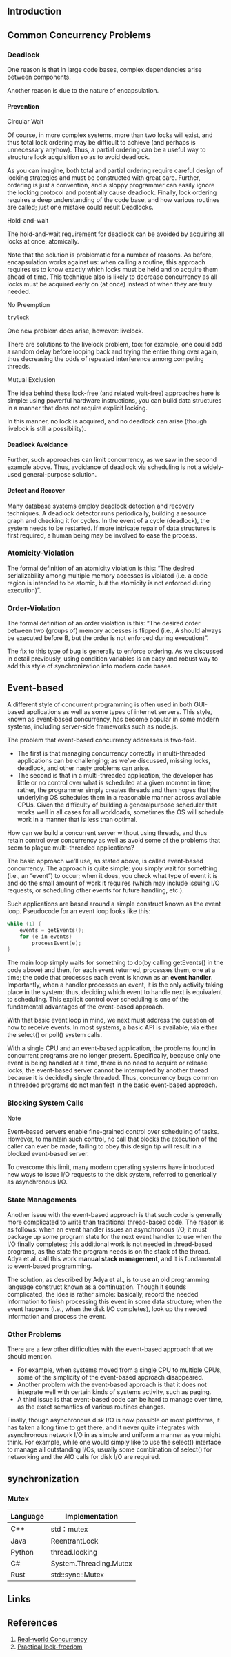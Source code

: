 ## Introduction




## Common Concurrency Problems


### Deadlock

One reason is that in large code bases, complex dependencies arise between components.

Another reason is due to the nature of encapsulation.

#### Prevention

Circular Wait

Of course, in more complex systems, more than two locks will exist, and thus total lock ordering may be difficult to achieve (and perhaps is unnecessary anyhow).
Thus, a partial ordering can be a useful way to structure lock acquisition so as to avoid deadlock.

As you can imagine, both total and partial ordering require careful design of locking strategies and must be constructed with great care.
Further, ordering is just a convention, and a sloppy programmer can easily ignore the locking protocol and potentially cause deadlock.
Finally, lock ordering requires a deep understanding of the code base, and how various routines are called; just one mistake could result Deadlocks.


Hold-and-wait


The hold-and-wait requirement for deadlock can be avoided by acquiring all locks at once, atomically.

Note that the solution is problematic for a number of reasons.
As before, encapsulation works against us: when calling a routine, this approach requires us to know exactly which locks must be held and to acquire them ahead of time.
This technique also is likely to decrease concurrency as all locks must be acquired early on (at once) instead of when they are truly needed.

No Preemption


```c
trylock
```

One new problem does arise, however: livelock.

There are solutions to the livelock problem, too: for example, one could add a random delay before looping back and trying the entire thing over again, thus decreasing the odds of repeated interference among competing threads.


Mutual Exclusion

The idea behind these lock-free (and related wait-free) approaches here is simple: using powerful hardware instructions, you can build data structures in a manner that does not require explicit locking.

In this manner, no lock is acquired, and no deadlock can arise (though livelock is still a possibility).

#### Deadlock Avoidance

Further, such approaches can limit concurrency, as we saw in the second example above. Thus, avoidance of deadlock via scheduling is not a widely-used general-purpose solution.

#### Detect and Recover

Many database systems employ deadlock detection and recovery techniques. A deadlock detector runs periodically, building a resource graph and checking it for cycles.
In the event of a cycle (deadlock), the system needs to be restarted. If more intricate repair of data structures is first required, a human being may be involved to ease the process.


### Atomicity-Violation

The formal definition of an atomicity violation is this: “The desired serializability among multiple memory accesses is violated (i.e. a code region is intended to be atomic, but the atomicity is not enforced during execution)”.

### Order-Violation

The formal definition of an order violation is this: “The desired order between two (groups of) memory accesses is flipped (i.e., A should always be executed before B, but the order is not enforced during execution)”.

The fix to this type of bug is generally to enforce ordering. As we discussed in detail previously, using condition variables is an easy and robust way to add this style of synchronization into modern code bases.


## Event-based

A different style of concurrent programming is often used in both GUI-based applications as well as some types of internet servers. 
This style, known as event-based concurrency, has become popular in some modern systems, including server-side frameworks such as node.js.

The problem that event-based concurrency addresses is two-fold. 

- The first is that managing concurrency correctly in multi-threaded applications can be challenging; as we’ve discussed, missing locks, deadlock, and other nasty problems can arise. 
- The second is that in a multi-threaded application, the developer has little or no control over what is scheduled at a given moment in time; 
  rather, the programmer simply creates threads and then hopes that the underlying OS schedules them in a reasonable manner across available CPUs. 
  Given the difficulty of building a generalpurpose scheduler that works well in all cases for all workloads, sometimes the OS will schedule work in a manner that is less than optimal.

How can we build a concurrent server without using threads, and thus retain control over concurrency as well as avoid some of the problems that seem to plague multi-threaded applications?

The basic approach we’ll use, as stated above, is called event-based concurrency. 
The approach is quite simple: you simply wait for something (i.e., an “event”) to occur; when it does, you check what type of event it is and do the small amount of work it requires (which may include issuing I/O requests, or scheduling other events for future handling, etc.).

Such applications are based around a simple construct known as the event loop. Pseudocode for an event loop looks like this:
```c
while (1) {
    events = getEvents();
    for (e in events)
        processEvent(e);
}
```
The main loop simply waits for something to do(by calling getEvents() in the code above) and then, for each event returned, processes them, one at a time; the code that processes each event is known as an **event handler**. 
Importantly, when a handler processes an event, it is the only activity taking place in the system; thus, deciding which event to handle next is equivalent to scheduling. 
This explicit control over scheduling is one of the fundamental advantages of the event-based approach.


With that basic event loop in mind, we next must address the question of how to receive events. In most systems, a basic API is available, via either the select() or poll() system calls.

With a single CPU and an event-based application, the problems found in concurrent programs are no longer present. 
Specifically, because only one event is being handled at a time, there is no need to acquire or release locks; the event-based server cannot be interrupted by another thread because it is decidedly single threaded. 
Thus, concurrency bugs common in threaded programs do not manifest in the basic event-based approach.

### Blocking System Calls

> [!NOTE]
> Event-based servers enable fine-grained control over scheduling of tasks.
> However, to maintain such control, no call that blocks the execution of the caller can ever be made; failing to obey this design tip will result in a blocked event-based server.

To overcome this limit, many modern operating systems have introduced new ways to issue I/O requests to the disk system, referred to generically as asynchronous I/O.

### State Managements

Another issue with the event-based approach is that such code is generally more complicated to write than traditional thread-based code. 
The reason is as follows: when an event handler issues an asynchronous I/O, it must package up some program state for the next event handler to use when the I/O finally completes; 
this additional work is not needed in thread-based programs, as the state the program needs is on the stack of the thread. 
Adya et al. call this work **manual stack management**, and it is fundamental to event-based programming.

The solution, as described by Adya et al., is to use an old programming language construct known as a continuation. 
Though it sounds complicated, the idea is rather simple: basically, record the needed information to finish processing this event in some data structure; when the event happens (i.e., when the disk I/O completes), look up the needed information and process the event.

### Other Problems

There are a few other difficulties with the event-based approach that we should mention. 

- For example, when systems moved from a single CPU to multiple CPUs, some of the simplicity of the event-based approach disappeared.
- Another problem with the event-based approach is that it does not integrate well with certain kinds of systems activity, such as paging.
- A third issue is that event-based code can be hard to manage over time, as the exact semantics of various routines changes. 

Finally, though asynchronous disk I/O is now possible on most platforms, it has taken a long time to get there, and it never quite integrates with asynchronous network I/O in as simple and uniform a manner as you might think. 
For example, while one would simply like to use the select() interface to manage all outstanding I/Os, usually some combination of select() for networking and the AIO calls for disk I/O are required.


## synchronization

### Mutex
| Language | Implementation         |
| --- |------------------------|
| C++ | std：mutex              |
| Java | ReentrantLock          |
| Python | thread.locking         |
| C# | System.Threading.Mutex |
| Rust | std::sync::Mutex       |



## Links

## References

1. [Real-world Concurrency](https://queue.acm.org/detail.cfm?id=1454462)
2. [Practical lock-freedom](https://www.cl.cam.ac.uk/techreports/UCAM-CL-TR-579.pdf)